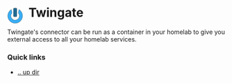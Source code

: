 # Twingate <img style="margin: 6px 13px 0px 0px" align="left" src="../../../data/images/logo_36x36.png" />

Twingate's connector can be run as a container in your homelab to give you external access to all 
your homelab services.

### Quick links
* [.. up dir](../README.md)


